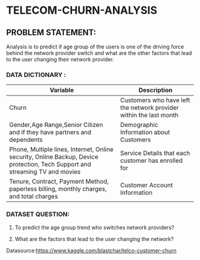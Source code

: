 # TELECOM-CHURN-ANALYSIS

## PROBLEM STATEMENT:

Analysis is to predict if age group of the users is one of the driving force behind the network provider switch and what are the other factors that lead to the user changing their network provider.

### DATA DICTIONARY :

Variable |Description
--------- |-------------
Churn | Customers who have left the network provider within the last month
Gender,Age Range,Senior Citizen  and if they have partners and dependents|Demographic Information about Customers
Phone, Multiple lines, Internet, Online security, Online Backup, Device protection, Tech Support and streaming TV and movies|Service Details that each customer has enrolled for 
Tenure, Contract, Payment Method, paperless billing, monthly charges, and total charges |Customer Account Information 


### DATASET QUESTION:

1. To predict the age group trend who switches network providers?

2. What are the factors that lead to the user changing the network?

Datasource:https://www.kaggle.com/blastchar/telco-customer-churn
